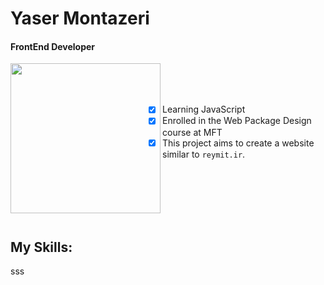 # Yaser Montazeri

#### FrontEnd Developer
<img align="left" width="240" src="https://i.giphy.com/media/v1.Y2lkPTc5MGI3NjExcnl2MXlkZGZ3endjNjdoNXhlMGFuM3dzb3ZvZ2M2anF6OGx5NzZmciZlcD12MV9pbnRlcm5hbF9naWZfYnlfaWQmY3Q9cw/5eLDrEaRGHegx2FeF2/giphy.gif">

<br>
<br>
<br>

- [x] Learning JavaScript<br>
- [x] Enrolled in the Web Package Design course at MFT<br>
- [x] This project aims to create a website similar to `reymit.ir`.

<br>
<br>
<br>
<br>
<br> 

## My Skills:

sss


